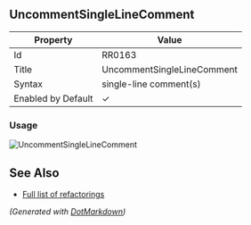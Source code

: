 ## UncommentSingleLineComment

| Property           | Value                      |
| ------------------ | -------------------------- |
| Id                 | RR0163                     |
| Title              | UncommentSingleLineComment |
| Syntax             | single\-line comment\(s\)  |
| Enabled by Default | &#x2713;                   |

### Usage

![UncommentSingleLineComment](../../images/refactorings/UncommentSingleLineComment.png)

## See Also

* [Full list of refactorings](Refactorings.md)


*\(Generated with [DotMarkdown](http://github.com/JosefPihrt/DotMarkdown)\)*